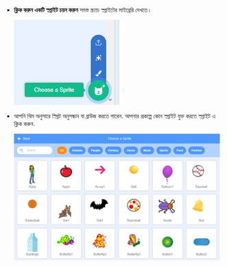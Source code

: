 + **ক্লিক করুন একটি স্প্রাইট চয়ন করুন** সমস্ত স্ক্র্যাচ স্প্রাইটের লাইব্রেরি দেখতে।
    
    ![স্ক্রিনশট](images/sprite-library.png)

+ আপনি থিম অনুসারে স্প্রিট অনুসন্ধান বা ব্রাউজ করতে পারেন. আপনার প্রকল্পে কোন স্প্রাইট যুক্ত করতে স্প্রাইট এ ক্লিক করুন.
    
    ![স্ক্রিনশট](images/sprite-choose.png)